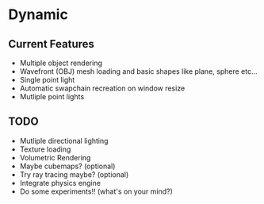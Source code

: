 # Dynamic

## Current Features
- Multiple object rendering
- Wavefront (OBJ) mesh loading and basic shapes like plane, sphere etc...
- Single point light
- Automatic swapchain recreation on window resize
- Mutliple point lights

## TODO
- Mutliple directional lighting
- Texture loading
- Volumetric Rendering
- Maybe cubemaps? (optional)
- Try ray tracing maybe? (optional)
- Integrate physics engine
- Do some experiments!! (what's on your mind?)
